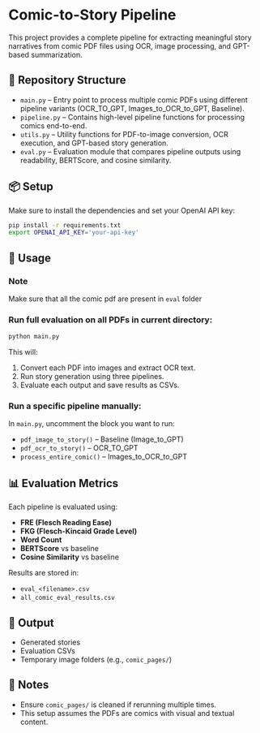 # Comic-to-Story Pipeline

This project provides a complete pipeline for extracting meaningful story narratives from comic PDF files using OCR, image processing, and GPT-based summarization.

## 🔧 Repository Structure

- `main.py` – Entry point to process multiple comic PDFs using different pipeline variants (OCR_TO_GPT, Images_to_OCR_to_GPT, Baseline).
- `pipeline.py` – Contains high-level pipeline functions for processing comics end-to-end.
- `utils.py` – Utility functions for PDF-to-image conversion, OCR execution, and GPT-based story generation.
- `eval.py` – Evaluation module that compares pipeline outputs using readability, BERTScore, and cosine similarity.

## 📦 Setup

Make sure to install the dependencies and set your OpenAI API key:

```bash
pip install -r requirements.txt
export OPENAI_API_KEY='your-api-key'
```

## 🚀 Usage

### Note 
Make sure that all the comic pdf are present in `eval` folder

### Run full evaluation on all PDFs in current directory:
```bash
python main.py
```

This will:
1. Convert each PDF into images and extract OCR text.
2. Run story generation using three pipelines.
3. Evaluate each output and save results as CSVs.

### Run a specific pipeline manually:
In `main.py`, uncomment the block you want to run:
- `pdf_image_to_story()` – Baseline (Image_to_GPT)
- `pdf_ocr_to_story()` – OCR_TO_GPT
- `process_entire_comic()` – Images_to_OCR_to_GPT

## 📊 Evaluation Metrics

Each pipeline is evaluated using:
- **FRE (Flesch Reading Ease)**
- **FKG (Flesch-Kincaid Grade Level)**
- **Word Count**
- **BERTScore** vs baseline
- **Cosine Similarity** vs baseline

Results are stored in:
- `eval_<filename>.csv`
- `all_comic_eval_results.csv`

## 📁 Output

- Generated stories
- Evaluation CSVs
- Temporary image folders (e.g., `comic_pages/`)

## 📌 Notes

- Ensure `comic_pages/` is cleaned if rerunning multiple times.
- This setup assumes the PDFs are comics with visual and textual content.



